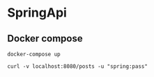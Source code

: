 # SpringApi

## Docker compose

`docker-compose up`

`curl -v localhost:8080/posts -u "spring:pass"`